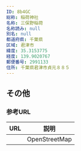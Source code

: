 ```yaml
---
ID: 8b4GC
総称: 稲荷神社
名称: 三保野稲荷
名称読み: null
別名: null
都道府県: 千葉県
区域: 君津市
緯度: 35.3153775
経度: 139.9020767
郵便番号: 2991133
住所: 千葉県君津市貞元８８５
---
```


## その他

### 参考URL

| URL | 説明          |
| --- | ------------- |
|     | OpenStreetMap |
